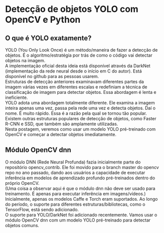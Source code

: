 # Detecção de objetos YOLO com OpenCV e Python

## O que é YOLO exatamente?
YOLO (You Only Look Once) é um método/maneira de fazer a detecção de objetos. É o algoritmo/estratégia por trás de como o código vai detectar objetos na imagem.<br>
A implementação oficial desta ideia está disponível através da DarkNet (implementação da rede neural desde o início em C do autor). Está disponível no github para as pessoas usarem.<br>
Estruturas de detecção anteriores examinavam diferentes partes da imagem várias vezes em diferentes escalas e redefiniam a técnica de classificação de imagem para detectar objetos. Essa abordagem é lenta e ineficiente.<br>
YOLO adota uma abordagem totalmente diferente. Ele examina a imagem inteira apenas uma vez, passa pela rede uma vez e detecta objetos. Daí o nome. É muito rápido. Essa é a razão pela qual se tornou tão popular.<br>
Existem outras estruturas populares de detecção de objetos, como Faster R-CNN e SSD, que também são amplamente utilizadas.<br>
Nesta postagem, veremos como usar um modelo YOLO pré-treinado com OpenCV e começar a detectar objetos imediatamente.<br>

## Módulo OpenCV dnn
O módulo DNN (Rede Neural Profunda) fazia inicialmente parte do repositório opencv_contrib. Ele foi movido para o branch master do opencv repo no ano passado, dando aos usuários a capacidade de executar inferência em modelos de aprendizado profundo pré-treinados dentro do próprio OpenCV.<br>
(Uma coisa a observar aqui é que o módulo dnn não deve ser usado para treinamento. É apenas para executar inferência em imagens/vídeos.)
Inicialmente, apenas os modelos Caffe e Torch eram suportados. Ao longo do período, o suporte para diferentes estruturas/bibliotecas, como o TensorFlow, está sendo adicionado.<br>
O suporte para YOLO/DarkNet foi adicionado recentemente. Vamos usar o módulo OpenCV dnn com um modelo YOLO pré-treinado para detectar objetos comuns.